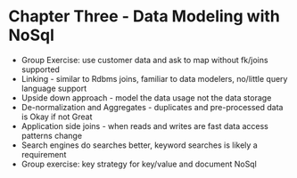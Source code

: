 # Chapter Three - Data Modeling with NoSql #

* Group Exercise: use customer data and ask to map without fk/joins supported
* Linking - similar to Rdbms joins, familiar to data modelers, no/little query language support
* Upside down approach - model the data usage not the data storage
* De-normalization and Aggregates - duplicates and pre-processed data is Okay if not Great
* Application side joins - when reads and writes are fast data access patterns change
* Search engines do searches better, keyword searches is likely a requirement
* Group exercise: key strategy for key/value and document NoSql